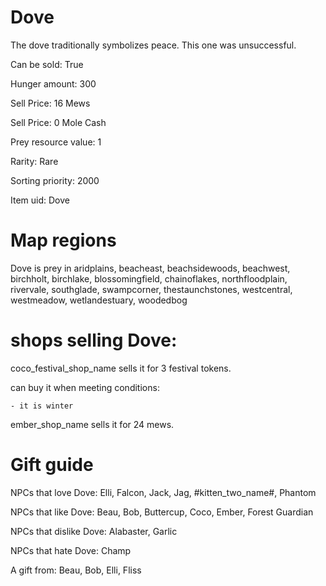 # Dove

The dove traditionally symbolizes peace. This one was unsuccessful.

Can be sold: True

Hunger amount: 300

Sell Price: 16 Mews

Sell Price: 0 Mole Cash

Prey resource value: 1

Rarity: Rare

Sorting priority: 2000

Item uid: Dove

# Map regions

Dove is prey in aridplains, beacheast, beachsidewoods, beachwest, birchholt, birchlake, blossomingfield, chainoflakes, northfloodplain, rivervale, southglade, swampcorner, thestaunchstones, westcentral, westmeadow, wetlandestuary, woodedbog

# shops selling Dove:

coco_festival_shop_name sells it for 3 festival tokens.

  can buy it when meeting conditions: 

    - it is winter

ember_shop_name sells it for 24 mews.

# Gift guide

NPCs that love Dove: Elli, Falcon, Jack, Jag, #kitten_two_name#, Phantom

NPCs that like Dove: Beau, Bob, Buttercup, Coco, Ember, Forest Guardian

NPCs that dislike Dove: Alabaster, Garlic

NPCs that hate Dove: Champ

A gift from: Beau, Bob, Elli, Fliss